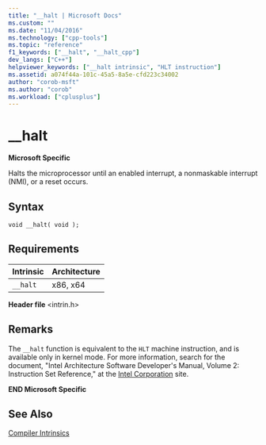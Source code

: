 ```yaml
---
title: "__halt | Microsoft Docs"
ms.custom: ""
ms.date: "11/04/2016"
ms.technology: ["cpp-tools"]
ms.topic: "reference"
f1_keywords: ["__halt", "__halt_cpp"]
dev_langs: ["C++"]
helpviewer_keywords: ["__halt intrinsic", "HLT instruction"]
ms.assetid: a074f44a-101c-45a5-8a5e-cfd223c34002
author: "corob-msft"
ms.author: "corob"
ms.workload: ["cplusplus"]
---
```

# __halt
**Microsoft Specific**  
  
 Halts the microprocessor until an enabled interrupt, a nonmaskable interrupt (NMI), or a reset occurs.  
  
## Syntax  
  
```  
void __halt( void );  
```  
  
## Requirements  
  
|Intrinsic|Architecture|  
|---------------|------------------|  
|`__halt`|x86, x64|  
  
 **Header file** \<intrin.h>  
  
## Remarks  
 The `__halt` function is equivalent to the `HLT` machine instruction, and is available only in kernel mode. For more information, search for the document, "Intel Architecture Software Developer's Manual, Volume 2: Instruction Set Reference," at the [Intel Corporation](http://go.microsoft.com/fwlink/p/?linkid=127) site.  
  
**END Microsoft Specific**  
  
## See Also  
 [Compiler Intrinsics](../intrinsics/compiler-intrinsics.md)